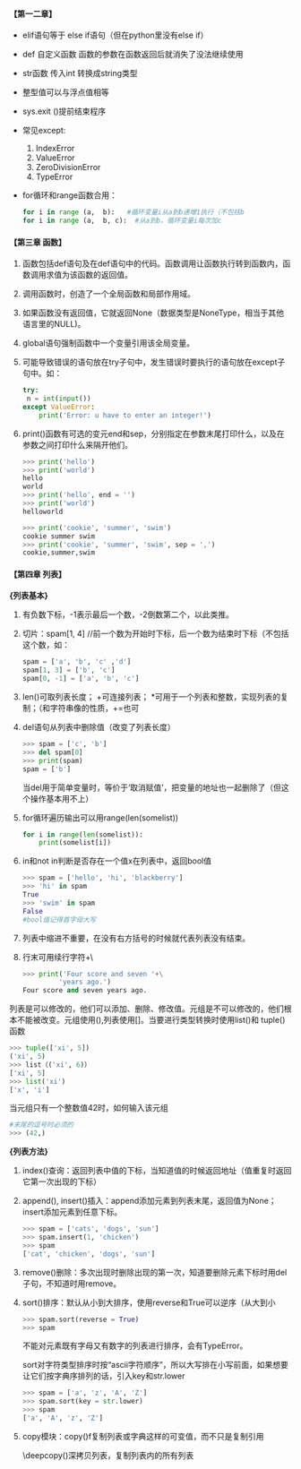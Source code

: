 #### 【第一二章】

- elif语句等于 else if语句（但在python里没有else if）

- def 自定义函数 函数的参数在函数返回后就消失了没法继续使用

- str函数 传入int 转换成string类型

- 整型值可以与浮点值相等

- sys.exit ()提前结束程序  

- 常见except:

  1. IndexError
  2. ValueError
  3. ZeroDivisionError
  4. TypeError

- for循环和range函数合用：

  ```python
  for i in range (a,  b):   #循环变量i从a到b递增1执行（不包括b 
  for i in range (a,  b, c):  #从a到b，循环变量i每次加c
  ```

#### 【第三章 函数】

1. 函数包括def语句及在def语句中的代码。函数调用让函数执行转到函数内，函数调用求值为该函数的返回值。

2. 调用函数时，创造了一个全局函数和局部作用域。

3. 如果函数没有返回值，它就返回None（数据类型是NoneType，相当于其他语言里的NULL)。

4. global语句强制函数中一个变量引用该全局变量。

5. 可能导致错误的语句放在try子句中，发生错误时要执行的语句放在except子句中。如：

   ```python
   try:
   	n = int(input())
   except ValueError:
       print('Error: u have to enter an integer!')
   ```

6. print()函数有可选的变元end和sep，分别指定在参数末尾打印什么，以及在参数之间打印什么来隔开他们。

   ```python
   >>> print('hello')
   >>> print('world')
   hello
   world
   >>> print('hello', end = '')
   >>> print('world')
   helloworld
   ```

   ```python
   >>> print('cookie', 'summer', 'swim')
   cookie summer swim
   >>> print('cookie', 'summer', 'swim', sep = ',')
   cookie,summer,swim
   ```

#### 【第四章 列表】

**{列表基本}**

1. 有负数下标，-1表示最后一个数，-2倒数第二个，以此类推。

2. 切片：spam[1, 4]  //前一个数为开始时下标，后一个数为结束时下标（不包括这个数，如：

   ```python
   spam = ['a', 'b', 'c' ,'d']
   spam[1, 3] = ['b', 'c']
   spam[0, -1] = ['a', 'b', 'c']
   ```

3. len()可取列表长度； +可连接列表； *可用于一个列表和整数，实现列表的复制；（和字符串像的性质，+=也可

4. del语句从列表中删除值（改变了列表长度）

   ```python
   >>> spam = ['c', 'b']
   >>> del spam[0]
   >>> print(spam)
   spam = ['b']
   ```

   当del用于简单变量时，等价于‘取消赋值’，把变量的地址也一起删除了（但这个操作基本用不上）

5. for循环遍历输出可以用range(len(somelist))

   ```python
   for i in range(len(somelist)):
       print(somelist[i])
   ```

6. in和not in判断是否存在一个值x在列表中，返回bool值

   ```python
   >>> spam = ['hello', 'hi', 'blackberry']
   >>> 'hi' in spam
   True
   >>> 'swim' in spam
   False
   #bool值记得首字母大写
   ```

7. 列表中缩进不重要，在没有右方括号的时候就代表列表没有结束。

8. 行末可用续行字符+\

   ```python
   >>> print('Four score and seven '+\
            'years ago.')
   Four score and seven years ago.
   ```

列表是可以修改的，他们可以添加、删除、修改值。元组是不可以修改的，他们根本不能被改变。元组使用(),列表使用[]。当要进行类型转换时使用list()和 tuple()函数

```python
>>> tuple(['xi', 5])
('xi', 5)
>>> list（('xi', 6)）
['xi', 5]
>>> list('xi')
['x', 'i']
```

当元组只有一个整数值42时，如何输入该元组

```python
#末尾的逗号时必须的
>>> (42,)
```

**{列表方法}**

1. index()查询：返回列表中值的下标，当知道值的时候返回地址（值重复时返回它第一次出现的下标）

2. append(), insert()插入：append添加元素到列表末尾，返回值为None；insert添加元素到任意下标。

   ```python
   >>> spam = ['cats', 'dogs', 'sun']
   >>> spam.insert(1, 'chicken')
   >>> spam
   ['cat', 'chicken', 'dogs', 'sun']
   ```

3. remove()删除：多次出现时删除出现的第一次，知道要删除元素下标时用del子句，不知道时用remove。

4. sort()排序：默认从小到大排序，使用reverse和True可以逆序（从大到小

   ```python
   >>> spam.sort(reverse = True)
   >>> spam
   ```

   不能对元素既有字母又有数字的列表进行排序，会有TypeError。

   sort对字符类型排序时按“ascii字符顺序”，所以大写排在小写前面，如果想要让它们按字典序排列的话，引入key和str.lower

   ```python
   >>> spam = ['a', 'z', 'A', 'Z']
   >>> spam.sort(key = str.lower)
   >>> spam
   ['a', 'A', 'z', 'Z']
   ```

5. copy模块：copy()f复制列表或字典这样的可变值，而不只是复制引用

   \deepcopy()深拷贝列表，复制列表内的所有列表

